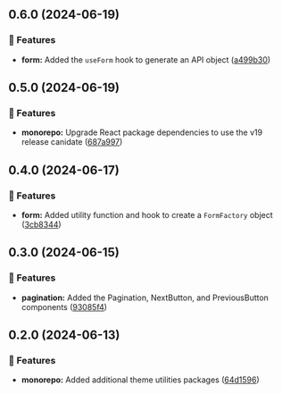 ## 0.6.0 (2024-06-19)


### 🚀 Features

- **form:** Added the `useForm` hook to generate an API object ([a499b30](https://github.com/storm-software/cyclone-ui/commit/a499b30))

## 0.5.0 (2024-06-19)


### 🚀 Features

- **monorepo:** Upgrade React package dependencies to use the v19 release canidate ([687a997](https://github.com/storm-software/cyclone-ui/commit/687a997))

## 0.4.0 (2024-06-17)


### 🚀 Features

- **form:** Added utility function and hook to create a `FormFactory` object ([3cb8344](https://github.com/storm-software/cyclone-ui/commit/3cb8344))

## 0.3.0 (2024-06-15)


### 🚀 Features

- **pagination:** Added the Pagination, NextButton, and PreviousButton components ([93085f4](https://github.com/storm-software/cyclone-ui/commit/93085f4))

## 0.2.0 (2024-06-13)


### 🚀 Features

- **monorepo:** Added additional theme utilities packages ([64d1596](https://github.com/storm-software/cyclone-ui/commit/64d1596))